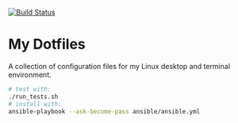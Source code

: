 <!-- markdownlint-disable-next-line -->
[![Build Status](https://app.travis-ci.com/sblask/dotfiles.svg?branch=main)](https://app.travis-ci.com/sblask/dotfiles)

My Dotfiles
===========

A collection of configuration files for my Linux desktop and terminal
environment.

```bash
# test with:
./run_tests.sh
# install with:
ansible-playbook --ask-become-pass ansible/ansible.yml
```
